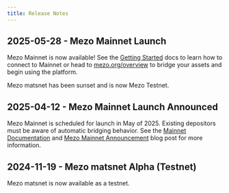 ```yaml
---
title: Release Notes
---
```


## 2025-05-28 - Mezo Mainnet Launch

Mezo Mainnet is now available! See the [Getting Started](https://mezo.org/docs/users/getting-started/connect/) docs to learn how to connect to Mainnet or head to [mezo.org/overview](https://mezo.org/overview) to bridge your assets and begin using the platform.

Mezo matsnet has been sunset and is now Mezo Testnet.

## 2025-04-12 - Mezo Mainnet Launch Announced

Mezo Mainnet is scheduled for launch in May of 2025. Existing depositors must be aware of automatic bridging behavior. See the [Mainnet Documentation](/docs/users/mainnet/) and [Mezo Mainnet Announcement](https://blog.mezo.org/) blog post for more information.

## 2024-11-19 - Mezo matsnet Alpha (Testnet)

Mezo matsnet is now available as a testnet.
